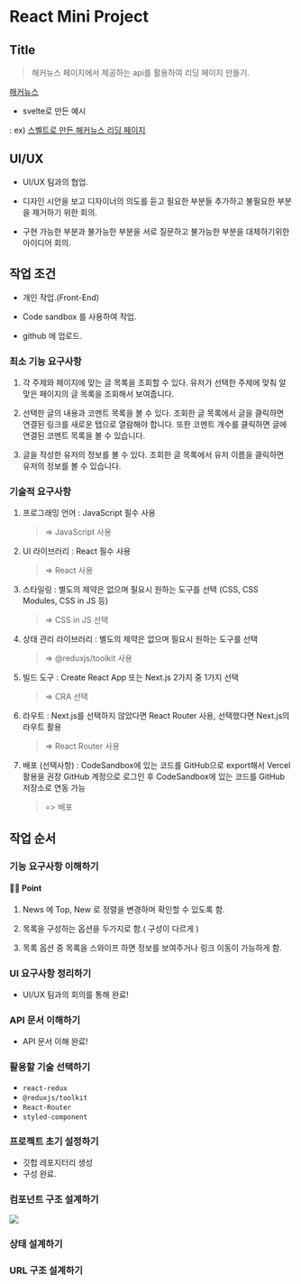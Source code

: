 # React Mini Project

## Title

> 해커뉴스 페이지에서 제공하는 api를 활용하여 리딩 페이지 만들기.

[해커뉴스](https://news.ycombinator.)

- svelte로 만든 예시

: ex) [스벨트로 만든 해커뉴스 리딩 페이지](https://hn.svelte.dev/top/1)

## UI/UX

- UI/UX 팀과의 협업.

- 디자인 시안을 보고 디자이너의 의도를 듣고 필요한 부분들 추가하고 불필요한 부분을 제거하기 위한 회의.

- 구현 가능한 부분과 불가능한 부분을 서로 질문하고 불가능한 부분을 대체하기위한 아이디어 회의.

## 작업 조건

- 개인 작업.(Front-End)

- Code sandbox 를 사용하여 작업.

- github 에 업로드.

### 최소 기능 요구사항

1. 각 주제와 페이지에 맞는 글 목록을 조회할 수 있다.
   유저가 선택한 주제에 맞춰 알맞은 페이지의 글 목록을 조회해서 보여줍니다.

2. 선택한 글의 내용과 코멘트 목록을 볼 수 있다.
   조회한 글 목록에서 글을 클릭하면 연결된 링크를 새로운 탭으로 열람해야 합니다.
   또한 코멘트 개수를 클릭하면 글에 연결된 코멘트 목록을 볼 수 있습니다.

3. 글을 작성한 유저의 정보를 볼 수 있다.
   조회한 글 목록에서 유저 이름을 클릭하면 유저의 정보를 볼 수 있습니다.

### 기술적 요구사항

1. 프로그래밍 언어 : JavaScript 필수 사용
   > => JavaScript 사용
2. UI 라이브러리 : React 필수 사용
   > => React 사용
3. 스타일링 : 별도의 제약은 없으며 필요시 원하는 도구를 선택 (CSS, CSS Modules, CSS in JS 등)
   > => CSS in JS 선택
4. 상태 관리 라이브러리 : 별도의 제약은 없으며 필요시 원하는 도구를 선택
   > => @reduxjs/toolkit 사용
5. 빌드 도구 : Create React App 또는 Next.js 2가지 중 1가지 선택
   > => CRA 선택
6. 라우트 : Next.js를 선택하지 않았다면 React Router 사용, 선택했다면 Next.js의 라우트 활용
   > => React Router 사용
7. 배포 (선택사항) : CodeSandbox에 있는 코드를 GitHub으로 export해서 Vercel 활용을 권장
   GitHub 계정으로 로그인 후 CodeSandbox에 있는 코드를 GitHub 저장소로 연동 가능
   > => 배포

## 작업 순서

### 기능 요구사항 이해하기

#### ☝🏽 Point

1. News 에 Top, New 로 정렬을 변경하며 확인할 수 있도록 함.

2. 목록을 구성하는 옵션을 두가지로 함.( 구성이 다르게 )

3. 목록 옵션 중 목록을 스와이프 하면 정보를 보여주거나 링크 이동이 가능하게 함.

### UI 요구사항 정리하기

- UI/UX 팀과의 회의를 통해 완료!

### API 문서 이해하기

- API 문서 이해 완료!

### 활용할 기술 선택하기

- `react-redux`
- `@reduxjs/toolkit`
- `React-Router`
- `styled-component`

### 프로젝트 초기 설정하기

- 깃헙 레포지터리 생성
- 구성 완료.

### 컴포넌트 구조 설계하기

![](https://images.velog.io/images/leedocs/post/4e39fa5f-6ae1-4212-92e1-c8299895383e/%E1%84%89%E1%85%B3%E1%84%8F%E1%85%B3%E1%84%85%E1%85%B5%E1%86%AB%E1%84%89%E1%85%A3%E1%86%BA%202022-01-27%20%E1%84%8B%E1%85%A9%E1%84%92%E1%85%AE%204.40.33.png)

### 상태 설계하기

### URL 구조 설계하기
